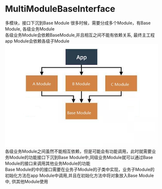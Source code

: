 # MultiModuleBaseInterface
多模块，接口下沉到Base Module
很多时候，需要分成多个Module，有Base Module, 各级业务Module  
各级业务Module会依赖BaseModule,并且相互之间不能有依赖关系, 最终主工程app Module会依赖各级子Module  
![image](https://github.com/zzzzKidd/MultiModuleBaseInterface/blob/master/1842860141.jpg)  
各级业务Module之间虽然不能相互依赖，但是可能会有功能调用，此时就需要业务Module的功能接口下沉到Base Module中,同级业务Module就可以通过Base Module的接口来调用其他业务Module的功能  
Base Module的中的接口需要在业务子Module的子类中实现，业务子Module的初始化方法在app Module中调用,并且在初始化方法中将对象放入Base Module中, 供其他Module使用
